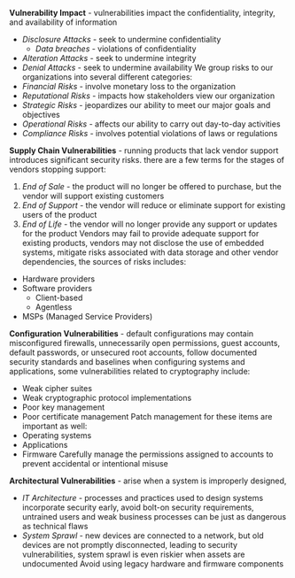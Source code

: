 **Vulnerability Impact** - vulnerabilities impact the confidentiality, integrity, and availability of information
- *Disclosure Attacks* - seek to undermine confidentiality
	- *Data breaches* - violations of confidentiality
- *Alteration Attacks* - seek to undermine integrity
- *Denial Attacks* - seek to undermine availability
We group risks to our organizations into several different categories:
- *Financial Risks* - involve monetary loss to the organization
- *Reputational Risks* - impacts how stakeholders view our organization
- *Strategic Risks* - jeopardizes our ability to meet our major goals and objectives
- *Operational Risks* - affects our ability to carry out day-to-day activities
- *Compliance Risks* - involves potential violations of laws or regulations

**Supply Chain Vulnerabilities** - running products that lack vendor support introduces significant security risks. there are a few terms for the stages of vendors stopping support:
1. *End of Sale* - the product will no longer be offered to purchase, but the vendor will support existing customers
2. *End of Support* - the vendor will reduce or eliminate support for existing users of the product
3. *End of Life* - the vendor will no longer provide any support or updates for the product
Vendors may fail to provide adequate support for existing products, vendors may not disclose the use of embedded systems, mitigate risks associated with data storage and other vendor dependencies, the sources of risks includes:
- Hardware providers
- Software providers
	- Client-based
	- Agentless
- MSPs (Managed Service Providers)

**Configuration Vulnerabilities** - default configurations may contain misconfigured firewalls, unnecessarily open permissions, guest accounts, default passwords, or unsecured root accounts, follow documented security standards and baselines when configuring systems and applications, some vulnerabilities related to cryptography include:
- Weak cipher suites
- Weak cryptographic protocol implementations
- Poor key management
- Poor certificate management
Patch management for these items are important as well:
- Operating systems
- Applications
- Firmware
Carefully manage the permissions assigned to accounts to prevent accidental or intentional misuse

**Architectural Vulnerabilities** - arise when a system is improperly designed, 
- *IT Architecture* - processes and practices used to design systems
incorporate security early, avoid bolt-on security requirements, untrained users and weak business processes can be just as dangerous as technical flaws
- *System Sprawl* - new devices are connected to a network, but old devices are not promptly disconnected, leading to security vulnerabilities, system sprawl is even riskier when assets are undocumented
Avoid using legacy hardware and firmware components